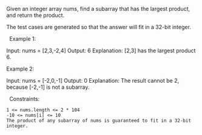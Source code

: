 Given an integer array nums, find a subarray that has the largest product, and return the product.

The test cases are generated so that the answer will fit in a 32-bit integer.

 
Example 1:

Input: nums = [2,3,-2,4]
Output: 6
Explanation: [2,3] has the largest product 6.


Example 2:

Input: nums = [-2,0,-1]
Output: 0
Explanation: The result cannot be 2, because [-2,-1] is not a subarray.


 
Constraints:


	1 <= nums.length <= 2 * 104
	-10 <= nums[i] <= 10
	The product of any subarray of nums is guaranteed to fit in a 32-bit integer.

